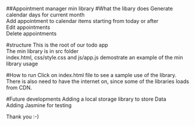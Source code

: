 ##Appointment manager min library
#What the libary does
Generate calendar days for current month<br />
Add appointment to calendar items starting from today or after<br />
Edit appointments<br />
Delete appointments<br />

#structure
This is the root of our todo app<br />
The min library is in src folder<br />
index.html, css/style.css and js/app.js demostrate an example of the min library usage<br />


#How to run
Click on index.html file to see a sample use of the library.<br />
There is also need to have the internet on, since some of the libraries loads from CDN.<br />

#Future developments
Adding a local storage library to store Data<br />
Adding Jasmine for testing<br />





Thank you :-)

